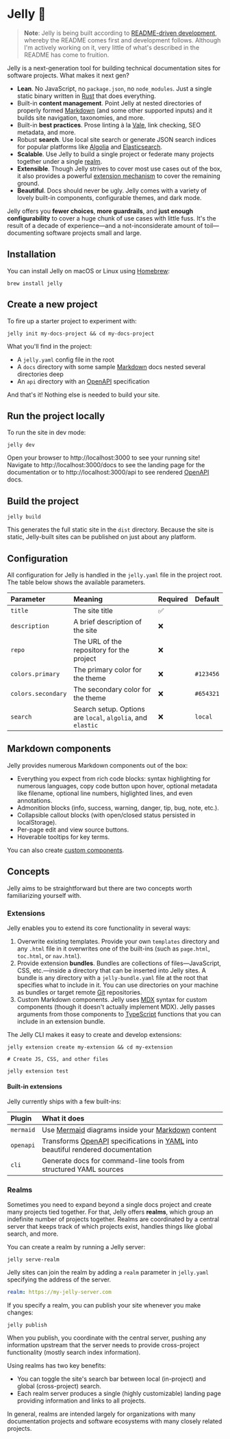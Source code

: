 # Jelly 🍓

> **Note**: Jelly is being built according to [README-driven development][rdd], whereby the README comes first and development follows.
> Although I'm actively working on it, very little of what's described in the README has come to fruition.

Jelly is a next-generation tool for building technical documentation sites for software projects.
What makes it next gen?

- **Lean**.
  No JavaScript, no `package.json`, no `node_modules`.
  Just a single static binary written in [Rust] that does everything.
- Built-in **content management**.
  Point Jelly at nested directories of properly formed [Markdown] (and some other supported inputs) and it builds site navigation, taxonomies, and more.
- Built-in **best practices**.
  Prose linting à la [Vale], link checking, SEO metadata, and more.
- Robust **search**.
  Use local site search or generate JSON search indices for popular platforms like [Algolia] and [Elasticsearch][es].
- **Scalable**.
  Use Jelly to build a single project or federate many projects together under a single [realm](#realms).
- **Extensible**.
  Though Jelly strives to cover most use cases out of the box, it also provides a powerful [extension mechanism](#extensions) to cover the remaining ground.
- **Beautiful**.
  Docs should never be ugly.
  Jelly comes with a variety of lovely built-in components, configurable themes, and dark mode.

Jelly offers you **fewer choices**, **more guardrails**, and **just enough configurability** to cover a huge chunk of use cases with little fuss.
It's the result of a decade of experience&mdash;and a not-inconsiderate amount of toil&mdash;documenting software projects small and large.

## Installation

You can install Jelly on macOS or Linux using [Homebrew]:

```shell
brew install jelly
```

## Create a new project

To fire up a starter project to experiment with:

```shell
jelly init my-docs-project && cd my-docs-project
```

What you'll find in the project:

- A `jelly.yaml` config file in the root
- A `docs` directory with some sample [Markdown] docs nested several directories deep
- An `api` directory with an [OpenAPI] specification

And that's it!
Nothing else is needed to build your site.

## Run the project locally

To run the site in dev mode:

```shell
jelly dev
```

Open your browser to http://localhost:3000 to see your running site!
Navigate to http://localhost:3000/docs to see the landing page for the documentation or to http://localhost:3000/api to see rendered [OpenAPI] docs.

## Build the project

```shell
jelly build
```

This generates the full static site in the `dist` directory.
Because the site is static, Jelly-built sites can be published on just about any platform.

## Configuration

All configuration for Jelly is handled in the `jelly.yaml` file in the project root.
The table below shows the available parameters.

| Parameter          | Meaning                                                     | Required | Default   |
| :----------------- | :---------------------------------------------------------- | :------- | :-------- |
| `title`            | The site title                                              | ✅       |           |
| `description`      | A brief description of the site                             | ❌       |           |
| `repo`             | The URL of the repository for the project                   | ❌       |           |
| `colors.primary`   | The primary color for the theme                             | ❌       | `#123456` |
| `colors.secondary` | The secondary color for the theme                           | ❌       | `#654321` |
| `search`           | Search setup. Options are `local`, `algolia`, and `elastic` | ❌       | `local`   |

## Markdown components

Jelly provides numerous Markdown components out of the box:

- Everything you expect from rich code blocks: syntax highlighting for numerous languages, copy code button upon hover, optional metadata like filename, optional line numbers, higlighted lines, and even annotations.
- Admonition blocks (info, success, warning, danger, tip, bug, note, etc.).
- Collapsible callout blocks (with open/closed status persisted in localStorage).
- Per-page edit and view source buttons.
- Hoverable tooltips for key terms.

You can also create [custom components](#extensions).

## Concepts

Jelly aims to be straightforward but there are two concepts worth familiarizing yourself with.

### Extensions

Jelly enables you to extend its core functionality in several ways:

1. Overwrite existing templates. Provide your own `templates` directory and any `.html` file in it overwrites one of the built-ins (such as `page.html`, `toc.html`, or `nav.html`).
2. Provide extension **bundles**.
   Bundles are collections of files&mdash;JavaScript, CSS, etc.&mdash;inside a directory that can be inserted into Jelly sites.
   A bundle is any directory with a `jelly-bundle.yaml` file at the root that specifies what to include in it.
   You can use directories on your machine as bundles or target remote [Git] repositories.
3. Custom Markdown components.
   Jelly uses [MDX] syntax for custom components (though it doesn't actually implement MDX).
   Jelly passes arguments from those components to [TypeScript] functions that you can include in an extension bundle.

The Jelly CLI makes it easy to create and develop extensions:

```shell
jelly extension create my-extension && cd my-extension

# Create JS, CSS, and other files

jelly extension test
```

#### Built-in extensions

Jelly currently ships with a few built-ins:

| Plugin    | What it does                                                                        |
| :-------- | :---------------------------------------------------------------------------------- |
| `mermaid` | Use [Mermaid] diagrams inside your [Markdown] content                               |
| `openapi` | Transforms [OpenAPI] specifications in [YAML] into beautiful rendered documentation |
| `cli`     | Generate docs for command-line tools from structured YAML sources                   |

### Realms

Sometimes you need to expand beyond a single docs project and create many projects tied together.
For that, Jelly offers **realms**, which group an indefinite number of projects together.
Realms are coordinated by a central server that keeps track of which projects exist, handles things like global search, and more.

You can create a realm by running a Jelly server:

```shell
jelly serve-realm
```

Jelly sites can join the realm by adding a `realm` parameter in `jelly.yaml` specifying the address of the server.

```yaml
realm: https://my-jelly-server.com
```

If you specify a realm, you can publish your site whenever you make changes:

```shell
jelly publish
```

When you publish, you coordinate with the central server, pushing any information upstream that the server needs to provide cross-project functionality (mostly search index information).

Using realms has two key benefits:

- You can toggle the site's search bar between local (in-project) and global (cross-project) search.
- Each realm server produces a single (highly customizable) landing page providing information and links to all projects.

In general, realms are intended largely for organizations with many documentation projects and software ecosystems with many closely related projects.

[algolia]: https://algolia.com
[es]: https://github.com/elastic/elasticsearch
[git]: https://git-scm.com
[homebrew]: https://brew.sh
[markdown]: https://markdownguide.org
[mermaid]: https://mermaid-js.github.io
[mdx]: https://mdxjs.com
[openapi]: https://openapis.org
[rdd]: https://tom.preston-werner.com/2010/08/23/readme-driven-development
[rust]: https://rust-lang.org
[typescript]: https://typescriptlang.org
[vale]: https://vale.sh
[yaml]: https://yaml.org
